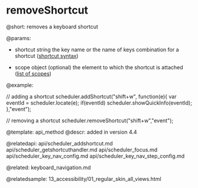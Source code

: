 removeShortcut
=============

@short:
	removes a keyboard shortcut

@params:

- shortcut		string		the key name or the name of keys combination for a shortcut (<a href="keyboard_navigation.md#shortcutsyntax">shortcut syntax</a>)
* scope			object		(optional) the element to which the shortcut is attached (<a href="keyboard_navigation.md#scopes">list of scopes</a>)


@example:

// adding a shortcut
scheduler.addShortcut("shift+w", function(e){ 
    var eventId = scheduler.locate(e); 
    if(eventId) 
        scheduler.showQuickInfo(eventId);
},"event");

// removing a shortcut
scheduler.removeShortcut("shift+w","event");

@template:	api_method
@descr:
added in version 4.4

@relatedapi:
api/scheduler_addshortcut.md
api/scheduler_getshortcuthandler.md
api/scheduler_focus.md
api/scheduler_key_nav_config.md
api/scheduler_key_nav_step_config.md

@related:
keyboard_navigation.md

@relatedsample:
13_accessibility/01_regular_skin_all_views.html

